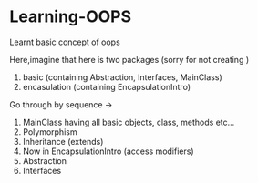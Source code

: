 # Learning-OOPS
Learnt basic concept of oops

Here,imagine that here is two packages  (sorry for not creating )
1. basic (containing Abstraction, Interfaces, MainClass)  
2. encasulation (containing EncapsulationIntro)

Go through by sequence ->

1. MainClass having all basic objects, class, methods etc...
2. Polymorphism 
3. Inheritance (extends)
4. Now in EncapsulationIntro (access modifiers)
5. Abstraction 
6. Interfaces
